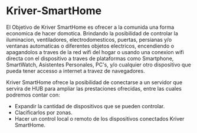 # Kriver-SmartHome

El Objetivo de Kriver SmartHome es ofrecer a la comunida una forma economica de hacer domotica. Brindando la posibilidad de controlar la iluminacion, ventiladores, electrodomesticos, puertas, persianas y/o ventanas automaticas o diferentes objetos electricos, encendiendo o apagandolos a traves de la red wifi del hogar o usando una conexion wifi directa con el dispositivo a traves de plataformas como Smartphone, SmartWatch, Asistentes Personales, PC's, y/o cualquier otro dispositivo que pueda tener accesso a internet a travez de navegadores.

Kriver SmartHome ofrece la posibilidad de conectarse a un servidor que servira de HUB para ampliar las prestaciones ofrecidas, entre las cuales podremos contar con:

* Expandir la cantidad de dispositivos que se pueden controlar.
* Clacificarlos por zonas. 
* Hacer un control local o remoto de los dispositivos conectados Kriver SmartHome.


